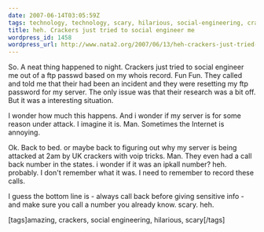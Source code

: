 ```yaml
---
date: 2007-06-14T03:05:59Z
tags: technology, technology, scary, hilarious, social-engineering, crackers, amazing
title: heh. Crackers just tried to social engineer me
wordpress_id: 1458
wordpress_url: http://www.nata2.org/2007/06/13/heh-crackers-just-tried-to-social-engineer-me/
---
```


So. A neat thing happened to night. Crackers just tried to social engineer me out of a ftp passwd based on my whois record. Fun Fun. They called and told me that their had been an incident and they were resetting my ftp password for my server. The only issue was that their research was a bit off. But it was a interesting situation.

I wonder how much this happens. And i wonder if my server is for some reason under attack. I imagine it is. Man. Sometimes the Internet is annoying.

Ok. Back to bed. or maybe back to figuring out why my server is being attacked at 2am by UK crackers with voip tricks. Man. They even had a call back number in the states. i wonder if it was an ipkall number? heh. probably. I don't remember what it was. I need to remember to record these calls.

I guess the bottom line is - always call back before giving sensitive info - and make sure you call a number you already know. scary. heh.
<p class="wlWriterSmartContent" id="0767317B-992E-4b12-91E0-4F059A8CECA8:07f8201b-d896-441d-8257-742675e5fdf9" contenteditable="false" style="margin: 0px; padding: 0px; display: inline">[tags]amazing, crackers, social engineering, hilarious, scary[/tags]</p>
